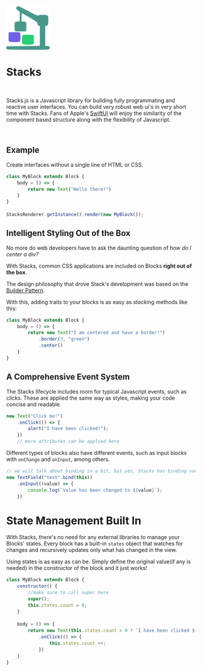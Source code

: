 <img width="116" height="116" src="https://github.com/stacks-js/stacks/blob/main/.github/logo.png?raw=true" />

# Stacks

<br />

Stacks.js is a Javascript library for building fully programmating and reactive user interfaces. You can build very robust web ui's in very short time with Stacks. Fans of Apple's [SwiftUI](https://developer.apple.com/xcode/swiftui/) will enjoy the similarity of the component based structure along with the flexibility of Javascript.

<br />

## Example
Create interfaces without a single line of HTML or CSS. 

```javascript
class MyBlock extends Block {
    body = () => {
        return new Text("Hello there!")
    }
}

StacksRenderer.getInstance().render(new MyBlock());
```

## Intelligent Styling Out of the Box
No more do web developers have to ask the daunting question of *how do I center a div?*

With Stacks, common CSS applications are included on Blocks **right out of the box**.

The design philosophy that drove Stack's development was based on the [Builder Pattern](https://en.wikipedia.org/wiki/Builder_pattern).

With this, adding traits to your blocks is as easy as *stack*ing methods like this:

```javascript
class MyBlock extends Block {
    body = () => {
        return new Text("I am centered and have a border!")
            .border(3, "green")
            .center()
    }
}
```

## A Comprehensive Event System

The Stacks lifecycle includes room for typical Javascript events, such as clicks. These are applied the same way as styles, making your code concise and readable.

```javascript
new Text("Click me!")
    .onClick(() => {
        alert("I have been clicked!");
    })
    // more attributes can be applied here
```

Different types of blocks also have different events, such as input blocks with `onChange` and `onInput`, among others.

```javascript
// we will talk about binding in a bit, but yes, Stacks has binding variables as well
new TextField("text".bind(this))
    .onInput((value) => {
        console.log(`Value has been changed to ${value}`);
    })
```

# State Management Built In

With Stacks, there's no need for any external libraries to manage your Blocks' states. Every block has a built-in `states` object that watches for changes and recursively updates only what has changed in the view.

Using states is as easy as can be. Simply define the original value(if any is needed) in the constructor of the block and it just works!

```javascript
class MyBlock extends Block {
    constructor() {
        //make sure to call super here
        super();
        this.states.count = 0;
    }

    body = () => {
        return new Text(this.states.count > 0 ? `I have been clicked ${this.states.count} times!` : 0)
            .onClick(() => {
                this.states.count ++;
            })
    }
}
```